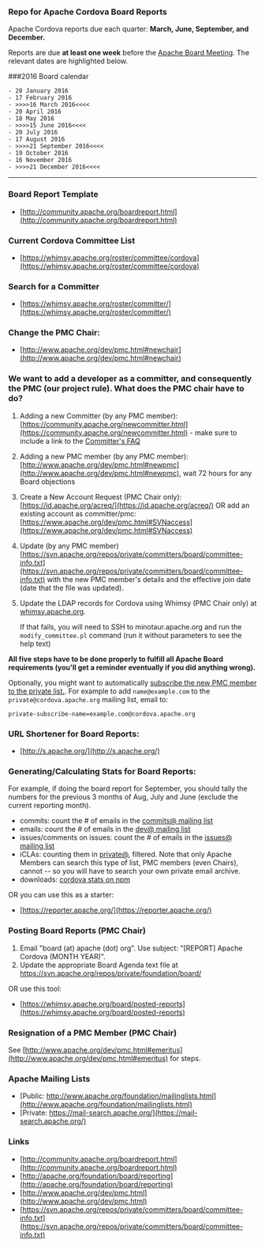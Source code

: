 ### Repo for Apache Cordova Board Reports

Apache Cordova reports due each quarter: **March, June, September, and December.**


Reports are due **at least one week** before the [Apache Board Meeting](http://www.apache.org/foundation/board/calendar.html). The relevant dates are highlighted below.

###2016 Board calendar

    - 20 January 2016
    - 17 February 2016
    - >>>>16 March 2016<<<<
    - 20 April 2016
    - 18 May 2016
    - >>>>15 June 2016<<<<
    - 20 July 2016
    - 17 August 2016
    - >>>>21 September 2016<<<<
    - 19 October 2016
    - 16 November 2016
    - >>>>21 December 2016<<<<

---

### Board Report Template

- [http://community.apache.org/boardreport.html](http://community.apache.org/boardreport.html)

### Current Cordova Committee List

- [https://whimsy.apache.org/roster/committee/cordova](https://whimsy.apache.org/roster/committee/cordova)

### Search for a Committer

- [https://whimsy.apache.org/roster/committer/](https://whimsy.apache.org/roster/committer/)
 
### Change the PMC Chair:

- [http://www.apache.org/dev/pmc.html#newchair](http://www.apache.org/dev/pmc.html#newchair)

### We want to add a developer as a committer, and consequently the PMC (our project rule). What does the PMC chair have to do?

1. Adding a new Committer (by any PMC member): [https://community.apache.org/newcommitter.html](https://community.apache.org/newcommitter.html) - make sure to include a link to the [Committer's FAQ](www.apache.org/dev/committers.html)
2. Adding a new PMC member (by any PMC member): [http://www.apache.org/dev/pmc.html#newpmc](http://www.apache.org/dev/pmc.html#newpmc), wait 72 hours for any Board objections
3. Create a New Account Request (PMC Chair only): [https://id.apache.org/acreq/](https://id.apache.org/acreq/) OR add an existing account as committer/pmc: [https://www.apache.org/dev/pmc.html#SVNaccess](https://www.apache.org/dev/pmc.html#SVNaccess)
4. Update (by any PMC member) [https://svn.apache.org/repos/private/committers/board/committee-info.txt](https://svn.apache.org/repos/private/committers/board/committee-info.txt) with the new PMC member's details and the effective join date (date that the file was updated).
5. Update the LDAP records for Cordova using Whimsy (PMC Chair only) at [whimsy.apache.org](https://whimsy.apache.org/roster/committee/cordova).

    If that fails, you will need to SSH to minotaur.apache.org and run the `modify_committee.pl` command (run it without parameters to see the help text)

**All five steps have to be done properly to fulfill all Apache Board requirements (you'll get a reminder eventually if you did anything wrong).**

Optionally, you might want to automatically [ subscribe the new PMC member to the private list.](http://untroubled.org/ezmlm/manual/Remote-Administration.html). For example to add `name@example.com` to the `private@cordova.apache.org` mailing list, email to:

    private-subscribe-name=example.com@cordova.apache.org

### URL Shortener for Board Reports:

- [http://s.apache.org/](http://s.apache.org/)

### Generating/Calculating Stats for Board Reports:

For example, if doing the board report for September, you should tally the numbers for the previous 3 months of Aug, July and June (exclude the current reporting month).

- commits: count the # of emails in the [commits@ mailing list](https://mail-archives.apache.org/mod_mbox/cordova-commits/)
- emails: count the # of emails in the [dev@ mailing list](https://mail-archives.apache.org/mod_mbox/cordova-dev/)
- issues/comments on issues: count the # of emails in the [issues@ mailing list](https://mail-archives.apache.org/mod_mbox/cordova-issues/)
- iCLAs: counting them in [private@](https://mail-search.apache.org/pmc/private-arch/cordova-private/), filtered. Note that only Apache Members can search this type of list, PMC members (even Chairs), cannot -- so you will have to search your own private email archive.
- downloads: [cordova stats on npm](http://npm-stat.com/charts.html?package=cordova)

OR you can use this as a starter:

- [https://reporter.apache.org/](https://reporter.apache.org/)

### Posting Board Reports (PMC Chair)

1. Email "board (at) apache (dot) org". Use subject: "[REPORT] Apache Cordova (MONTH YEAR)".
2. Update the appropriate Board Agenda text file at https://svn.apache.org/repos/private/foundation/board/

OR use this tool:

- [https://whimsy.apache.org/board/posted-reports](https://whimsy.apache.org/board/posted-reports)

### Resignation of a PMC Member (PMC Chair)

See [http://www.apache.org/dev/pmc.html#emeritus](http://www.apache.org/dev/pmc.html#emeritus) for steps.

### Apache Mailing Lists

- [Public: http://www.apache.org/foundation/mailinglists.html](http://www.apache.org/foundation/mailinglists.html)
- [Private: https://mail-search.apache.org/](https://mail-search.apache.org/)

### Links

- [http://community.apache.org/boardreport.html](http://community.apache.org/boardreport.html)
- [http://apache.org/foundation/board/reporting](http://apache.org/foundation/board/reporting)
- [http://www.apache.org/dev/pmc.html](http://www.apache.org/dev/pmc.html)
- [https://svn.apache.org/repos/private/committers/board/committee-info.txt](https://svn.apache.org/repos/private/committers/board/committee-info.txt)


